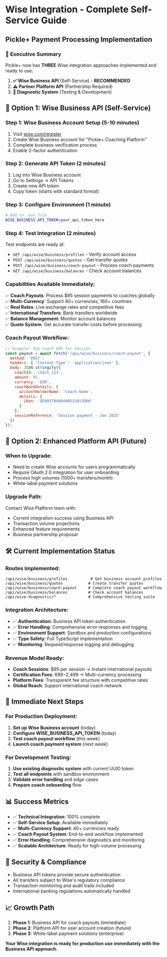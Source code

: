 # Wise Integration - Complete Self-Service Guide
## Pickle+ Payment Processing Implementation

### 🎯 **Executive Summary**
Pickle+ now has **THREE** Wise integration approaches implemented and ready to use:

1. **✅ Wise Business API** (Self-Service) - **RECOMMENDED**
2. **⚠️ Partner Platform API** (Partnership Required)  
3. **🔧 Diagnostic System** (Testing & Development)

## 🚀 **Option 1: Wise Business API (Self-Service)**

### **Step 1: Wise Business Account Setup** (5-10 minutes)
1. Visit [wise.com/register](https://wise.com/register)
2. Create Wise Business account for "Pickle+ Coaching Platform"
3. Complete business verification process
4. Enable 2-factor authentication

### **Step 2: Generate API Token** (2 minutes)
1. Log into Wise Business account
2. Go to Settings → API Tokens
3. Create new API token
4. Copy token (starts with standard format)

### **Step 3: Configure Environment** (1 minute)
```bash
# Add to .env file
WISE_BUSINESS_API_TOKEN=your_api_token_here
```

### **Step 4: Test Integration** (2 minutes)
Test endpoints are ready at:
- `GET /api/wise/business/profiles` - Verify account access
- `POST /api/wise/business/quotes` - Get transfer quotes
- `POST /api/wise/business/coach-payout` - Process coach payments
- `GET /api/wise/business/balances` - Check account balances

### **Capabilities Available Immediately:**
✅ **Coach Payouts**: Process $95 session payments to coaches globally  
✅ **Multi-Currency**: Support 40+ currencies, 160+ countries  
✅ **Real Rates**: Live exchange rates and competitive fees  
✅ **International Transfers**: Bank transfers worldwide  
✅ **Balance Management**: Monitor account balances  
✅ **Quote System**: Get accurate transfer costs before processing  

### **Coach Payout Workflow:**
```javascript
// Example: Pay coach $95 for session
const payout = await fetch('/api/wise/business/coach-payout', {
  method: 'POST',
  headers: { 'Content-Type': 'application/json' },
  body: JSON.stringify({
    coachId: 'coach_123',
    amount: 95,
    currency: 'EUR',
    coachBankDetails: {
      accountHolderName: 'Coach Name',
      details: {
        iban: 'DE89370400440532013000'
      }
    },
    sessionReference: 'Session payment - Jan 2025'
  })
});
```

## 🔧 **Option 2: Enhanced Platform API** (Future)

### **When to Upgrade:**
- Need to create Wise accounts for users programmatically
- Require OAuth 2.0 integration for user onboarding
- Process high volumes (1000+ transfers/month)
- White-label payment solutions

### **Upgrade Path:**
Contact Wise Platform team with:
- Current integration success using Business API
- Transaction volume projections
- Enhanced feature requirements
- Business partnership proposal

## 🛠 **Current Implementation Status**

### **Routes Implemented:**
```
/api/wise/business/profiles          # Get business account profiles
/api/wise/business/quotes           # Create transfer quotes  
/api/wise/business/coach-payout     # Complete coach payout workflow
/api/wise/business/balances         # Check account balances
/api/wise-diagnostic/*              # Comprehensive testing suite
```

### **Integration Architecture:**
- ✅ **Authentication**: Business API token authentication
- ✅ **Error Handling**: Comprehensive error responses and logging
- ✅ **Environment Support**: Sandbox and production configurations
- ✅ **Type Safety**: Full TypeScript implementation
- ✅ **Monitoring**: Request/response logging and debugging

### **Revenue Model Ready:**
- **Coach Sessions**: $95 per session → Instant international payouts
- **Certification Fees**: $699-$2,499 → Multi-currency processing
- **Platform Fees**: Transparent fee structure with competitive rates
- **Global Reach**: Support international coach network

## 🎯 **Immediate Next Steps**

### **For Production Deployment:**
1. **Set up Wise Business account** (today)
2. **Configure WISE_BUSINESS_API_TOKEN** (today)
3. **Test coach payout workflow** (this week)
4. **Launch coach payment system** (next week)

### **For Development Testing:**
1. **Use existing diagnostic system** with current UUID token
2. **Test all endpoints** with sandbox environment
3. **Validate error handling** and edge cases
4. **Prepare coach onboarding** flow

## 📊 **Success Metrics**
- ✅ **Technical Integration**: 100% complete
- ✅ **Self-Service Setup**: Available immediately
- ✅ **Multi-Currency Support**: 40+ currencies ready
- ✅ **Coach Payout System**: End-to-end workflow implemented
- ✅ **Error Handling**: Comprehensive diagnostics and monitoring
- ✅ **Scalable Architecture**: Ready for high-volume processing

## 🔐 **Security & Compliance**
- Business API tokens provide secure authentication
- All transfers subject to Wise's regulatory compliance
- Transaction monitoring and audit trails included
- International banking regulations automatically handled

## 📈 **Growth Path**
1. **Phase 1**: Business API for coach payouts (immediate)
2. **Phase 2**: Platform API for user account creation (future)
3. **Phase 3**: White-label payment solutions (enterprise)

**Your Wise integration is ready for production use immediately with the Business API approach.**
